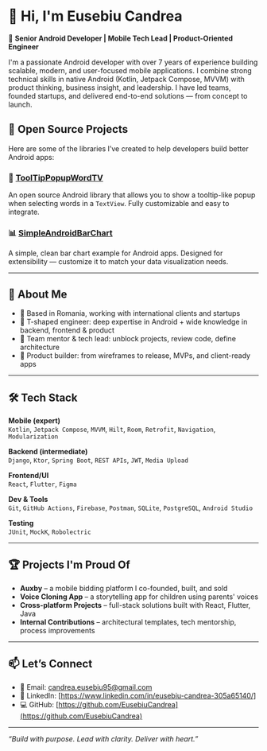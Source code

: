 # 👋 Hi, I'm Eusebiu Candrea

🎯 **Senior Android Developer | Mobile Tech Lead | Product-Oriented Engineer**

I'm a passionate Android developer with over 7 years of experience building scalable, modern, and user-focused mobile applications. I combine strong technical skills in native Android (Kotlin, Jetpack Compose, MVVM) with product thinking, business insight, and leadership. I have led teams, founded startups, and delivered end-to-end solutions — from concept to launch.

## 🚀 Open Source Projects

Here are some of the libraries I’ve created to help developers build better Android apps:

### 🧩 [ToolTipPopupWordTV](https://github.com/EusebiuCandrea/ToolTipPopupWordTV)
An open source Android library that allows you to show a tooltip-like popup when selecting words in a `TextView`. Fully customizable and easy to integrate.

### 📊 [SimpleAndroidBarChart](https://github.com/EusebiuCandrea/SimpleAndroidBarChart)
A simple, clean bar chart example for Android apps. Designed for extensibility — customize it to match your data visualization needs.

---

## 💼 About Me

- 📍 Based in Romania, working with international clients and startups
- 🧠 T-shaped engineer: deep expertise in Android + wide knowledge in backend, frontend & product
- 👥 Team mentor & tech lead: unblock projects, review code, define architecture
- 📲 Product builder: from wireframes to release, MVPs, and client-ready apps

---

## 🛠 Tech Stack

**Mobile (expert)**  
`Kotlin`, `Jetpack Compose`, `MVVM`, `Hilt`, `Room`, `Retrofit`, `Navigation`, `Modularization`

**Backend (intermediate)**  
`Django`, `Ktor`, `Spring Boot`, `REST APIs`, `JWT`, `Media Upload`

**Frontend/UI**  
`React`, `Flutter`, `Figma`

**Dev & Tools**  
`Git`, `GitHub Actions`, `Firebase`, `Postman`, `SQLite`, `PostgreSQL`, `Android Studio`

**Testing**  
`JUnit`, `MockK`, `Robolectric`

---

## 🏆 Projects I'm Proud Of

- **Auxby** – a mobile bidding platform I co-founded, built, and sold
- **Voice Cloning App** – a storytelling app for children using parents' voices
- **Cross-platform Projects** – full-stack solutions built with React, Flutter, Java
- **Internal Contributions** – architectural templates, tech mentorship, process improvements

---

## 📫 Let’s Connect

- 📧 Email: candrea.eusebiu95@gmail.com
- 💼 LinkedIn: [https://www.linkedin.com/in/eusebiu-candrea-305a65140/]
- 💻 GitHub: [https://github.com/EusebiuCandrea](https://github.com/EusebiuCandrea)

---

_“Build with purpose. Lead with clarity. Deliver with heart.”_


<!---
EusebiuCandrea/EusebiuCandrea is a ✨ special ✨ repository because its `README.md` (this file) appears on your GitHub profile.
You can click the Preview link to take a look at your changes.
--->
